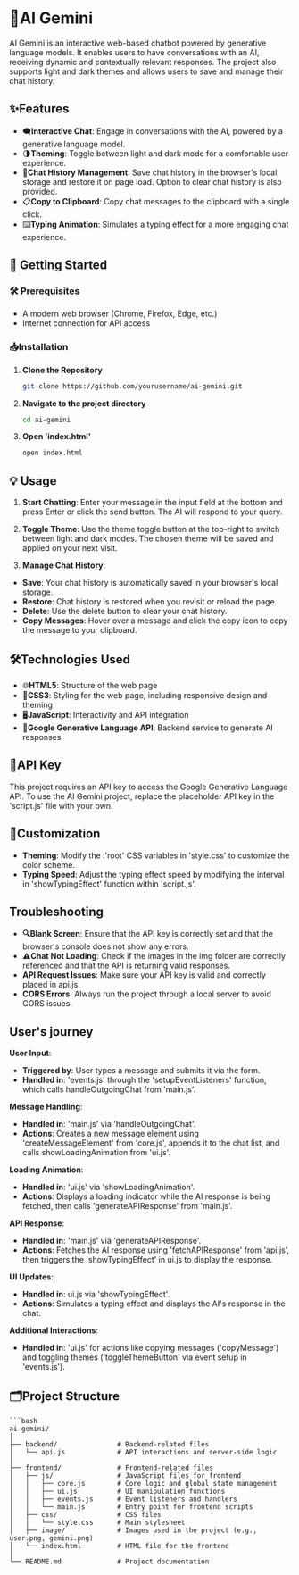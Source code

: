 # 🌟AI Gemini

AI Gemini is an interactive web-based chatbot powered by generative language models. It enables users to have conversations with an AI, receiving dynamic and contextually relevant responses. The project also supports light and dark themes and allows users to save and manage their chat history.

## ✨Features

- 🗨️**Interactive Chat**: Engage in conversations with the AI, powered by a generative language model.
- 🌗**Theming**: Toggle between light and dark mode for a comfortable user experience.
- 💾**Chat History Management**: Save chat history in the browser's local storage and restore it on page load. Option to clear chat history is also provided.
- 📋**Copy to Clipboard**: Copy chat messages to the clipboard with a single click.
- ⌨️**Typing Animation**: Simulates a typing effect for a more engaging chat experience.

## 🚀 Getting Started

### 🛠️ Prerequisites

- A modern web browser (Chrome, Firefox, Edge, etc.)
- Internet connection for API access

### 📥Installation

1. **Clone the Repository**

   ```bash
   git clone https://github.com/yourusername/ai-gemini.git

2. **Navigate to the project directory**

    ```bash
    cd ai-gemini

3. **Open 'index.html'**

    ```bash
    open index.html


## 💡 Usage
1. **Start Chatting**: Enter your message in the input field at the bottom and press Enter or click the send button. The AI will respond to your query.

2. **Toggle Theme**: Use the theme toggle button at the top-right to switch between light and dark modes. The chosen theme will be saved and applied on your next visit.

3. **Manage Chat History**:

- **Save**: Your chat history is automatically saved in your browser's local storage.
- **Restore**: Chat history is restored when you revisit or reload the page.
- **Delete**: Use the delete button to clear your chat history.
- **Copy Messages**: Hover over a message and click the copy icon to copy the message to your clipboard.

## 🛠️Technologies Used
- 🌐**HTML5**: Structure of the web page
- 🎨**CSS3**: Styling for the web page, including responsive design and theming
- 🖥️**JavaScript**: Interactivity and API integration
- 🤖**Google Generative Language API**: Backend service to generate AI responses

## 🔑API Key
This project requires an API key to access the Google Generative Language API. To use the AI Gemini project, replace the placeholder API key in the 'script.js' file with your own.

## 🎨Customization
- **Theming**: Modify the :'root' CSS variables in 'style.css' to customize the color scheme.
- **Typing Speed**: Adjust the typing effect speed by modifying the interval in 'showTypingEffect' function within 'script.js'.

## Troubleshooting
- **🔍Blank Screen**: Ensure that the API key is correctly set and that the browser's console does not show any errors.
- **⚠️Chat Not Loading**: Check if the images in the img folder are correctly referenced and that the API is returning valid responses.
- **API Request Issues**: Make sure your API key is valid and correctly placed in api.js.
- **CORS Errors**: Always run the project through a local server to avoid CORS issues.

## User's journey

**User Input**:
- **Triggered by**: User types a message and submits it via the form.
- **Handled in**: 'events.js' through the 'setupEventListeners' function, which calls handleOutgoingChat from 'main.js'.

**Message Handling**:
- **Handled in**: 'main.js' via 'handleOutgoingChat'.
- **Actions**: Creates a new message element using 'createMessageElement' from 'core.js', appends it to the chat list, and calls showLoadingAnimation from 'ui.js'.

**Loading Animation**:
- **Handled in**: 'ui.js' via 'showLoadingAnimation'.
- **Actions**: Displays a loading indicator while the AI response is being fetched, then calls 'generateAPIResponse' from 'main.js'.

**API Response**:
- **Handled in**: 'main.js' via 'generateAPIResponse'.
- **Actions**: Fetches the AI response using 'fetchAPIResponse' from 'api.js', then triggers the 'showTypingEffect' in ui.js to display the response.

**UI Updates**:
- **Handled in**: ui.js via 'showTypingEffect'.
- **Actions**: Simulates a typing effect and displays the AI's response in the chat.

**Additional Interactions**:
- **Handled in**: 'ui.js' for actions like copying messages ('copyMessage') and toggling themes ('toggleThemeButton' via event setup in 'events.js').

## 🗂️Project Structure

    ```bash
    ai-gemini/
    │
    ├── backend/               # Backend-related files
    │   └── api.js             # API interactions and server-side logic
    │
    ├── frontend/              # Frontend-related files
    │   ├── js/                # JavaScript files for frontend
    │   │   ├── core.js        # Core logic and global state management
    │   │   ├── ui.js          # UI manipulation functions
    │   │   ├── events.js      # Event listeners and handlers
    │   │   └── main.js        # Entry point for frontend scripts
    │   ├── css/               # CSS files
    │   │   └── style.css      # Main stylesheet
    │   ├── image/             # Images used in the project (e.g., user.png, gemini.png)
    │   └── index.html         # HTML file for the frontend
    │
    └── README.md              # Project documentation